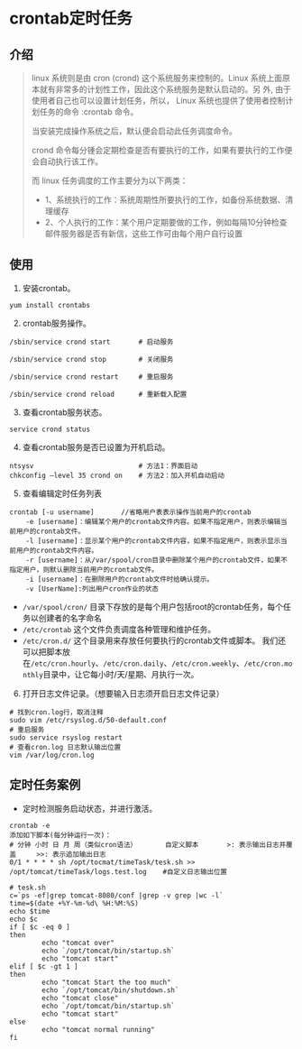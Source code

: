 # crontab定时任务

## 介绍

>linux 系统则是由 cron (crond) 这个系统服务来控制的。Linux 系统上面原本就有非常多的计划性工作，因此这个系统服务是默认启动的。另 外, 由于使用者自己也可以设置计划任务，所以， Linux 系统也提供了使用者控制计划任务的命令 :crontab 命令。
>
>当安装完成操作系统之后，默认便会启动此任务调度命令。
>
>crond 命令每分锺会定期检查是否有要执行的工作，如果有要执行的工作便会自动执行该工作。
>
>而 linux 任务调度的工作主要分为以下两类：
>
>- 1、系统执行的工作：系统周期性所要执行的工作，如备份系统数据、清理缓存
>- 2、个人执行的工作：某个用户定期要做的工作，例如每隔10分钟检查邮件服务器是否有新信，这些工作可由每个用户自行设置

## 使用
1. 安装crontab。

`yum install crontabs`

2. crontab服务操作。

```shell
/sbin/service crond start       # 启动服务
 
/sbin/service crond stop        # 关闭服务
 
/sbin/service crond restart     # 重启服务
 
/sbin/service crond reload      # 重新载入配置
```

3. 查看crontab服务状态。

`service crond status`

4. 查看crontab服务是否已设置为开机启动。

```shell
ntsysv                          # 方法1：界面启动       
chkconfig –level 35 crond on    # 方法2：加入开机自动启动
```
5. 查看编辑定时任务列表
```shell
crontab [-u username]　　　　//省略用户表表示操作当前用户的crontab
    -e [username]：编辑某个用户的crontab文件内容。如果不指定用户，则表示编辑当前用户的crontab文件。
    -l [username]：显示某个用户的crontab文件内容，如果不指定用户，则表示显示当前用户的crontab文件内容。
    -r [username]：从/var/spool/cron目录中删除某个用户的crontab文件，如果不指定用户，则默认删除当前用户的crontab文件。
    -i [username]：在删除用户的crontab文件时给确认提示。
    -v [UserName]:列出用户cron作业的状态
```
   * `/var/spool/cron/` 目录下存放的是每个用户包括root的crontab任务，每个任务以创建者的名字命名
   * `/etc/crontab` 这个文件负责调度各种管理和维护任务。
   * `/etc/cron.d/` 这个目录用来存放任何要执行的crontab文件或脚本。
我们还可以把脚本放在`/etc/cron.hourly`、`/etc/cron.daily`、`/etc/cron.weekly`、`/etc/cron.monthly`目录中，让它每小时/天/星期、月执行一次。

6. 打开日志文件记录。（想要输入日志须开启日志文件记录）
```shell
# 找到cron.log行，取消注释 
sudo vim /etc/rsyslog.d/50-default.conf 
# 重启服务 
sudo service rsyslog restart 
# 查看cron.log 日志默认输出位置
vim /var/log/cron.log
```
## 定时任务案例

* 定时检测服务启动状态，并进行激活。

```shell
crontab -e
添加如下脚本(每分钟运行一次)：
# 分钟 小时 日 月 周（类似cron语法）       自定义脚本       >: 表示输出日志并覆盖     >>: 表示追加输出日志
0/1 * * * * sh /opt/tocmat/timeTask/tesk.sh >> /opt/tomcat/timeTask/logs.test.log    #自定义日志输出位置
```

```shell
# tesk.sh
c=`ps -ef|grep tomcat-8080/conf |grep -v grep |wc -l`
time=$(date +%Y-%m-%d\ %H:%M:%S)
echo $time
echo $c
if [ $c -eq 0 ]
then
        echo "tomcat over"
        echo `/opt/tomcat/bin/startup.sh`
        echo "tomcat start"
elif [ $c -gt 1 ]
then
        echo "tomcat Start the too much"
        echo `/opt/tomcat/bin/shutdown.sh`
        echo "tomcat close"
        echo `/opt/tomcat/bin/startup.sh`
        echo "tomcat start"
else
        echo "tomcat normal running"
fi
```